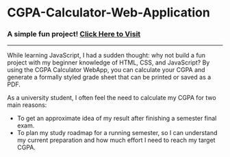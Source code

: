 # CGPA-Calculator-Web-Application
### A simple fun project! [Click Here to Visit](https://montasirfahim.github.io/CGPA-Calculator-Web-Application/)

---
While learning JavaScript, I had a sudden thought: why not build a fun project with my beginner knowledge of HTML, CSS, and JavaScript?
By using the CGPA Calculator WebApp, you can calculate your CGPA and generate a formally styled grade sheet that can be printed or saved as a PDF.

As a university student, I often feel the need to calculate my CGPA for two main reasons:

  - To get an approximate idea of my result after finishing a semester final exam.
  - To plan my study roadmap for a running semester, so I can understand my current preparation and how much effort I need to reach my target CGPA.
